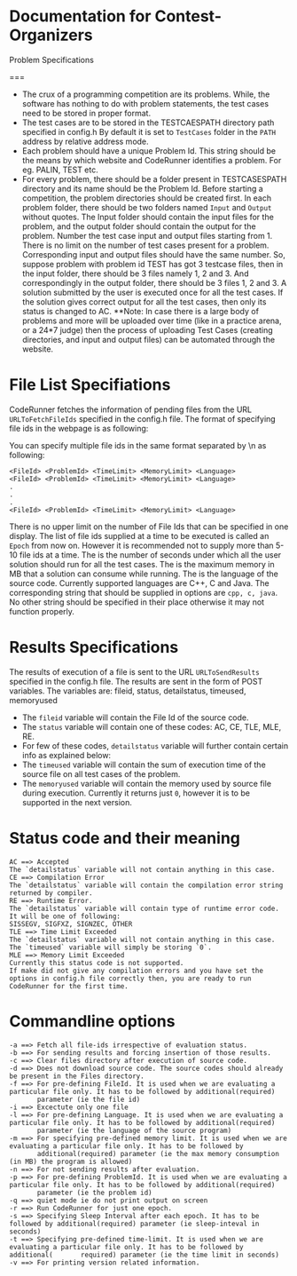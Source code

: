 Documentation for Contest-Organizers
====================================
Problem Specifications

===

* The crux of a programming competition are its problems. While, the software has nothing to do with problem statements, the test cases need to be stored in proper format.
* The test cases are to be stored in the TESTCAESPATH directory path specified in config.h By default it is set to `TestCases` folder in the `PATH` address by relative address mode.
* Each problem should have a unique Problem Id. This string should be the means by which website and CodeRunner identifies a problem. For eg. PALIN, TEST etc.
* For every problem, there should be a folder present in TESTCASESPATH directory and its name should be the Problem Id. Before starting a competition, the problem directories should be created first. In each problem folder, there should be two folders named `Input` and `Output` without quotes. The Input folder should contain the input files for the problem, and the output folder should contain the output for the problem. Number the test case input and output files starting from 1. There is no limit on the number of test cases present for a problem. Corresponding input and output files should have the same number. So, suppose problem with problem id TEST has got 3 testcase files, then in the input folder, there should be 3 files namely 1, 2 and 3. And correspondingly in the output folder, there should be 3 files 1, 2 and 3. A solution submitted by the user is executed once for all the test cases. If the solution gives correct output for all the test cases, then only its status is changed to AC.
**Note:
In case there is a large body of problems and more will be uploaded over time (like in a practice arena, or a 24\*7 judge) then the process of uploading Test Cases (creating directories, and input and output files) can be automated through the website.

File List Specifiations
====
CodeRunner fetches the information of pending files from the URL `URLToFetchFileIds` specified in the config.h file. The format of specifying file ids in the webpage is as following:
    <FileId> <ProblemId> <TimeLimit> <MemoryLimit> <Language>
    
You can specify multiple file ids in the same format separated by \n as following:
  
    <FileId> <ProblemId> <TimeLimit> <MemoryLimit> <Language>
    <FileId> <ProblemId> <TimeLimit> <MemoryLimit> <Language>
    .
    .
    .
    <FileId> <ProblemId> <TimeLimit> <MemoryLimit> <Language>
    
There is no upper limit on the number of File Ids that can be specified in one display. 
The list of file ids supplied at a time to be executed is called an `Epoch` from now on.
However it is recommended not to supply more than 5-10 file ids at a time.
The <TimeLimit> is the number of seconds under which all the user solution should run for all the test cases.
The <MemoryLimit> is the maximum memory in MB that a solution can consume while running.
The <Language> is the language of the source code. Currently supported languages are C++, C and Java. The corresponding string that should be supplied in <Language> options are `cpp, c, java`. No other string should be specified in their place otherwise it may not function properly.

Results Specifications
==================
The results of execution of a file is sent to the URL `URLToSendResults` specified in the config.h file. The results are sent in the form of POST variables.
The variables are:
fileid, status, detailstatus, timeused, memoryused
* The `fileid` variable will contain the File Id of the source code.
* The `status` variable will contain one of these codes: AC, CE, TLE, MLE, RE. 
* For few of these codes, `detailstatus` variable will further contain certain info as explained below:
* The `timeused` variable will contain the sum of execution time of the source file on all test cases of the problem.
* The `memoryused` variable will contain the memory used by source file during execution. Currently it returns just `0`, however it is to be supported in the next version.

Status code and their meaning
====
    AC ==> Accepted
    The `detailstatus` variable will not contain anything in this case.
    CE ==> Compilation Error
    The `detailstatus` variable will contain the compilation error string returned by compiler.
    RE ==> Runtime Error.
    The `detailstatus` variable will contain type of runtime error code. It will be one of following:
    SISSEGV, SIGFXZ, SIGNZEC, OTHER
    TLE ==> Time Limit Exceeded
    The `detailstatus` variable will not contain anything in this case.
    The `timeused` variable will simply be storing `0`.
    MLE ==> Memory Limit Exceeded
    Currently this status code is not supported.
    If make did not give any compilation errors and you have set the options in config.h file correctly then, you are ready to run CodeRunner for the first time.

Commandline options
===
    -a ==> Fetch all file-ids irrespective of evaluation status.
    -b ==> For sending results and forcing insertion of those results.
    -c ==> Clear files directory after execution of source code.
    -d ==> Does not download source code. The source codes should already be present in the Files directory.
    -f ==> For pre-defining FileId. It is used when we are evaluating a particular file only. It has to be followed by additional(required) 
           parameter (ie the file id)
    -i ==> Excectute only one file
    -l ==> For pre-defining Language. It is used when we are evaluating a particular file only. It has to be followed by additional(required) 
           parameter (ie the language of the source program) 
    -m ==> For specifying pre-defined memory limit. It is used when we are evaluating a particular file only. It has to be followed by 
           additional(required) parameter (ie the max memory consumption (in MB) the program is allowed)
    -n ==> For not sending results after evaluation.
    -p ==> For pre-defining ProblemId. It is used when we are evaluating a particular file only. It has to be followed by additional(required) 
           parameter (ie the problem id)
    -q ==> quiet mode ie do not print output on screen
    -r ==> Run CodeRunner for just one epoch.
    -s ==> Specifying Sleep Interval after each epoch. It has to be followed by additional(required) parameter (ie sleep-inteval in seconds)
    -t ==> Specifying pre-defined time-limit. It is used when we are evaluating a particular file only. It has to be followed by additional(       required) parameter (ie the time limit in seconds)
    -v ==> For printing version related information.